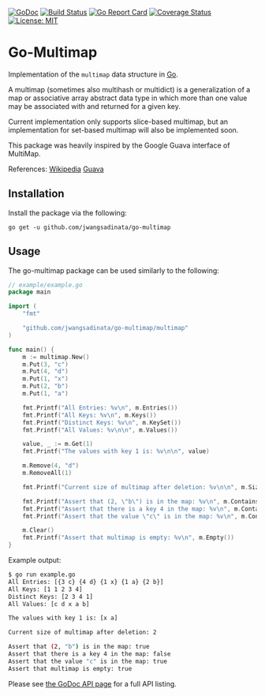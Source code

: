 [![GoDoc](https://godoc.org/github.com/jwangsadinata/go-multimap?status.svg)](https://godoc.org/github.com/jwangsadinata/go-multimap) [![Build Status](https://travis-ci.org/jwangsadinata/go-multimap.svg)](https://travis-ci.org/jwangsadinata/go-multimap) [![Go Report Card](https://goreportcard.com/badge/github.com/jwangsadinata/go-multimap)](https://goreportcard.com/report/github.com/jwangsadinata/go-multimap) [![Coverage Status](https://coveralls.io/repos/jwangsadinata/go-multimap/badge.svg?branch=master&service=github)](https://coveralls.io/github/knq/baseconv?branch=master) [![License: MIT](https://img.shields.io/badge/License-MIT-yellow.svg)](https://github.com/jwangsadinata/go-multimap/blob/master/LICENSE)

# Go-Multimap

Implementation of the `multimap` data structure in [Go](https://www.golang.org/project/).

A multimap (sometimes also multihash or multidict) is a generalization of a map 
or associative array abstract data type in which more than one value may be 
associated with and returned for a given key. 

Current implementation only supports slice-based multimap, but an implementation 
for set-based multimap will also be implemented soon.

This package was heavily inspired by the Google Guava interface of MultiMap.

References: 
[Wikipedia](https://en.wikipedia.org/wiki/Multimap)
[Guava](https://google.github.io/guava/releases/19.0/api/docs/com/google/common/collect/Multimap.html)

## Installation ##

Install the package via the following:

    go get -u github.com/jwangsadinata/go-multimap

## Usage ##

The go-multimap package can be used similarly to the following:
```go
// example/example.go
package main

import (
	"fmt"

	"github.com/jwangsadinata/go-multimap/multimap"
)

func main() {
	m := multimap.New()
	m.Put(3, "c")
	m.Put(4, "d")
	m.Put(1, "x")
	m.Put(2, "b")
	m.Put(1, "a")

	fmt.Printf("All Entries: %v\n", m.Entries())
	fmt.Printf("All Keys: %v\n", m.Keys())
	fmt.Printf("Distinct Keys: %v\n", m.KeySet())
	fmt.Printf("All Values: %v\n\n", m.Values())

	value, _ := m.Get(1)
	fmt.Printf("The values with key 1 is: %v\n\n", value)

	m.Remove(4, "d")
	m.RemoveAll(1)

	fmt.Printf("Current size of multimap after deletion: %v\n\n", m.Size())

	fmt.Printf("Assert that (2, \"b\") is in the map: %v\n", m.Contains(2, "b"))
	fmt.Printf("Assert that there is a key 4 in the map: %v\n", m.ContainsKey(4))
	fmt.Printf("Assert that the value \"c\" is in the map: %v\n", m.ContainsValue("c"))

	m.Clear()
	fmt.Printf("Assert that multimap is empty: %v\n", m.Empty())
}
```

Example output:
```sh
$ go run example.go
All Entries: [{3 c} {4 d} {1 x} {1 a} {2 b}]
All Keys: [1 1 2 3 4]
Distinct Keys: [2 3 4 1]
All Values: [c d x a b]

The values with key 1 is: [x a]

Current size of multimap after deletion: 2

Assert that (2, "b") is in the map: true
Assert that there is a key 4 in the map: false
Assert that the value "c" is in the map: true
Assert that multimap is empty: true
```

Please see [the GoDoc API page](http://godoc.org/github.com/jwangsadinata/go-multimap) for a
full API listing.
